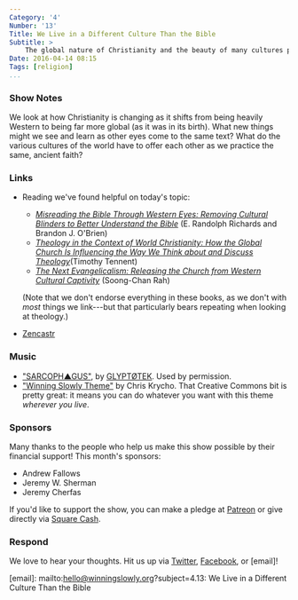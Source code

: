 ```yaml
---
Category: '4'
Number: '13'
Title: We Live in a Different Culture Than the Bible
Subtitle: >
    The global nature of Christianity and the beauty of many cultures practicing the same faith
Date: 2016-04-14 08:15
Tags: [religion]
...
```


### Show Notes

We look at how Christianity is changing as it shifts from being heavily Western to being far more global (as it was in its birth). What new things might we see and learn as other eyes come to the same text? What do the various cultures of the world have to offer each other as we practice the same, ancient faith?


### Links

- Reading we've found helpful on today's topic:

    + [_Misreading the Bible Through Western Eyes: Removing Cultural Blinders to Better Understand the Bible_][misreading] (E. Randolph Richards and Brandon J. O'Brien)
    + [_Theology in the Context of World Christianity: How the Global Church Is Influencing the Way We Think about and Discuss Theology_​][world] (Timothy Tennent)
    + [_The Next Evangelicalism: Releasing the Church from Western Cultural Captivity_][next] (Soong-Chan Rah)

    (Note that we don't endorse everything in these books, as we don't with *most* things we link---but that particularly bears repeating when looking at theology.)

- [Zencastr]

[misreading]: http://www.alibris.com/booksearch?title=misreading+scripture+with+western+eyes&mtype=B
[world]: http://www.alibris.com/Theology-in-the-Context-of-World-Christianity-How-the-Global-Church-Is-Influencing-the-Way-We-Think-about-and-Discuss-Theology-Timothy-C-Tennent/book/27985259?matches=34
[next]: http://www.alibris.com/The-Next-Evangelicalism-Releasing-the-Church-from-Western-Cultural-Captivity-Soong-Chan-Rah/book/11405629?matches=28
[Zencastr]: https://zencastr.com


### Music

  - ["SARCOPH▲GUS"], by [GLYPTØTEK]. Used by permission.
  - ["Winning Slowly Theme"] by Chris Krycho. That Creative Commons bit is pretty great: it means you can do whatever you want with this theme *wherever you live*.

["SARCOPH▲GUS"]: https://soundcloud.com/glyptotek/sarcophagus
[GLYPTØTEK]: https://soundcloud.com/glyptotek
["Winning Slowly Theme"]: //soundcloud.com/chriskrycho/winning-slowly


### Sponsors

Many thanks to the people who help us make this show possible by their financial support! This month's sponsors:

  - Andrew Fallows
  - Jeremy W. Sherman
  - Jeremy Cherfas

If you'd like to support the show, you can make a pledge at [Patreon] or give directly via [Square Cash].

[Patreon]: //www.patreon.com/winningslowly
[Square Cash]: //cash.me/$winningslowly


### Respond

We love to hear your thoughts. Hit us up via [Twitter], [Facebook], or [email]!

[Twitter]: //www.twitter.com/winningslowly
[Facebook]: //www.facebook.com/winningslowlypodcast
[email]: mailto:hello@winningslowly.org?subject=4.13: We Live in a Different Culture Than the Bible
